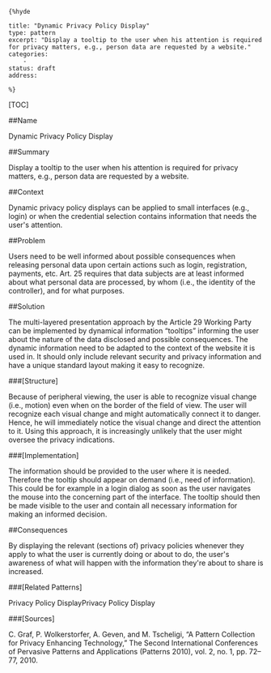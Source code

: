    {%hyde

    title: "Dynamic Privacy Policy Display"
    type: pattern
    excerpt: "Display a tooltip to the user when his attention is required for privacy matters, e.g., person data are requested by a website."
    categories:
        - 
    status: draft
    address:

    %}

[TOC]


##Name
<!--Primary name the pattern is known by.-->

Dynamic Privacy Policy Display

<!--###[Also Known As]-->
<!-- All other names the pattern is known by.-->



##Summary
<!-- One short paragraph summarising the pattern.-->

Display a tooltip to the user when his attention is required for privacy matters, e.g., person data are requested by a website.

##Context
<!-- The situations in which the pattern may apply.-->

Dynamic privacy policy displays can be applied to small interfaces (e.g., login) or when the credential selection contains information that needs the user's attention.

##Problem
<!-- The problem a pattern addresses, including a list of forces describing why a problem might be difficult to solve.-->

Users need to be well informed about possible consequences when releasing personal data upon certain actions such as login, registration, payments, etc. Art. 25 requires that data subjects are at least informed about what personal data are processed, by whom (i.e., the identity of the controller), and for what purposes.

##Solution
<!-- A concise description of how the pattern addresses the problem.-->

The multi-layered presentation approach by the Article 29 Working Party can be implemented by dynamical information “tooltips” informing the user about the nature of the data disclosed and possible consequences. The dynamic information need to be adapted to the context of the website it is used in. It should only include relevant security and privacy information and have a unique standard layout making it easy to recognize.

###[Structure]
<!--A detailed specification of the structural aspects of the pattern. A class diagram if applicable.-->

Because of peripheral viewing, the user is able to recognize visual change (i.e., motion) even when on the border of the field of view. The user will recognize each visual change and might automatically connect it to danger. Hence, he will immediately notice the visual change and direct the attention to it. Using this approach, it is increasingly unlikely that the user might oversee the privacy indications.

###[Implementation]
<!--Guidelines for implementing the pattern; code fragments; suggested PETS; policy fragments.-->

The information should be provided to the user where it is needed. Therefore the tooltip should appear on demand (i.e., need of information). This could be for example in a login dialog as soon as the user navigates the mouse into the concerning part of the interface. The tooltip should then be made visible to the user and contain all necessary information for making an informed decision.

##Consequences
<!--The advantages (benefits) and disadvantages (liabilities) of applying the pattern.-->

By displaying the relevant (sections of) privacy policies whenever they apply to what the user is currently doing or about to do, the user's awareness of what will happen with the information they're about to share is increased.

<!--###[Constraints]-->
<!-- limitations as a consequence of applying the pattern.-->



<!--##Examples-->
<!--Motivational example to see how the pattern is applied.-->



<!--###[Known Uses]-->
<!-- Pointers to various applications of the pattern.-->



<!--##See Also-->
<!-- Any pointers to relevant information, not contained in the subfields below.-->



###[Related Patterns]
<!-- Supporting and conflicting patterns-->

Privacy Policy DisplayPrivacy Policy Display

###[Sources]
<!-- References to the original source of the pattern.-->

C. Graf, P. Wolkerstorfer, A. Geven, and M. Tscheligi, “A Pattern Collection for Privacy Enhancing Technology,” The Second International Conferences of Pervasive Patterns and Applications (Patterns 2010), vol. 2, no. 1, pp. 72–77, 2010.

<!--##General Comments-->
<!-- Separate discussion on the pattern.-->



<!--##Categories-->
<!-- Placeholder for future agreed upon categories as per collaboration's evaluation.-->

<!--##Tags-->
<!-- User definable descriptors for additional correlation.-->




